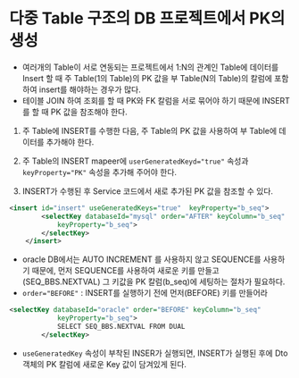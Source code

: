 # 다중 Table 구조의 DB 프로젝트에서 PK의 생성
- 여러개의 Table이 서로 연동되는 프로젝트에서 1:N의 관계인 Table에 데이터를 Insert 할 때 주 Table(1의 Table)의 PK 값을 부 Table(N의 Table)의 칼럼에 포함하여 insert를 해야하는 경우가 많다.
- 테이블 JOIN 하여 조회를 할 때 PK와 FK 칼럼을 서로 묶어야 하기 때문에 INSERT를 할 때 PK 값을 참조해야 한다.
1. 주 Table에 INSERT를 수행한 다음, 주 Table의 PK 값을 사용하여 부 Table에 데이터를 추가해야 한다.

2. 주 Table의 INSERT mapeer에 `userGeneratedKeyd="true"` 속성과 `keyProperty="PK"` 속성을 추가해 주어야 한다.
3. INSERT가 수행된 후 Service 코드에서 새로 추가된 PK 값을 참조할 수 있다.
```xml
<insert id="insert" useGeneratedKeys="true"  keyProperty="b_seq">
		<selectKey databaseId="mysql" order="AFTER" keyColumn="b_seq"
			keyProperty="b_seq">
		</selectKey>
	</insert>
```

- oracle DB에서는 AUTO INCREMENT 를 사용하지 않고 SEQUENCE를 사용하기 때문에, 먼저 SEQUENCE를 사용하여 새로운 키를 만들고(SEQ_BBS.NEXTVAL) 그 키값을 PK 칼럼(b_seq)에 세팅하는 절차가 필요하다.
- `order="BEFORE"` : INSERT를 실행하기 전에 먼저(BEFORE) 키를 만들어라
```xml
<selectKey databaseId="oracle" order="BEFORE" keyColumn="b_seq"
			keyProperty="b_seq">
			SELECT SEQ_BBS.NEXTVAL FROM DUAL
		</selectKey>
```

- `useGeneratedKey` 속성이 부착된 INSER가 실행되면, INSERT가 실행된 후에 Dto 객체의 PK 칼럼에 새로운 Key 값이 담겨있게 된다.